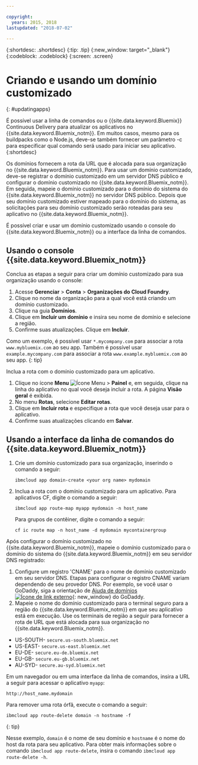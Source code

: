 ```yaml
---

copyright:
  years: 2015, 2018
lastupdated: "2018-07-02"

---
```


{:shortdesc: .shortdesc}
{:tip: .tip}
{:new_window: target="_blank"}
{:codeblock: .codeblock}
{:screen: .screen}

# Criando e usando um domínio customizado
{: #updatingapps}

É possível usar a linha de comandos ou o {{site.data.keyword.Bluemix}} Continuous Delivery para atualizar os aplicativos no {{site.data.keyword.Bluemix_notm}}. Em muitos casos, mesmo para os buildpacks como o Node.js, deve-se também fornecer um parâmetro -c para especificar qual comando será usado para iniciar seu aplicativo.
{:shortdesc}

Os domínios fornecem a rota da URL que é alocada para sua organização no {{site.data.keyword.Bluemix_notm}}. Para usar um domínio customizado, deve-se registrar o domínio customizado em um servidor DNS público e configurar o domínio customizado no {{site.data.keyword.Bluemix_notm}}. Em seguida, mapeie o domínio customizado para o domínio do sistema do {{site.data.keyword.Bluemix_notm}} no servidor DNS público. Depois que seu domínio customizado estiver mapeado para o domínio do sistema, as solicitações para seu domínio customizado serão roteadas para seu aplicativo no {{site.data.keyword.Bluemix_notm}}.

É possível criar e usar um domínio customizado usando o console do {{site.data.keyword.Bluemix_notm}} ou a interface da linha de comandos.

## Usando o console {{site.data.keyword.Bluemix_notm}}

Conclua as etapas a seguir para criar um domínio customizado para sua organização usando o console:

1. Acesse **Gerenciar** > **Conta** > **Organizações do Cloud Foundry**.
2. Clique no nome da organização para a qual você está criando um domínio customizado.
3. Clique na guia **Domínios**.
4. Clique em **Incluir um domínio** e insira seu nome de domínio e selecione a região.
5. Confirme suas atualizações. Clique em **Incluir**.

Como um exemplo, é possível usar `*.mycompany.com` para associar a rota `www.mybluemix.com` ao seu app. Também é possível usar `example.mycompany.com` para associar a rota `www.example.mybluemix.com` ao seu app.
{: tip}

Inclua a rota com o domínio customizado para um aplicativo.

1. Clique no ícone **Menu** ![Ícone Menu](../icons/icon_hamburger.svg) > **Painel** e, em seguida, clique na linha do aplicativo no qual você deseja incluir a rota. A página
**Visão geral** é exibida.
2. No menu **Rotas**, selecione **Editar rotas**.
3. Clique em **Incluir rota** e especifique a rota que você deseja usar para o aplicativo.
4. Confirme suas atualizações clicando em **Salvar**.

## Usando a interface da linha de comandos do {{site.data.keyword.Bluemix_notm}}

1. Crie um domínio customizado para sua organização, inserindo o comando a seguir:

   ```
   ibmcloud app domain-create <your org name> mydomain
   ```

2. Inclua a rota com o domínio customizado para um aplicativo. Para aplicativos CF, digite o comando a seguir:

   ```
   ibmcloud app route-map myapp mydomain -n host_name

   ```

   Para grupos de contêiner, digite o comando a seguir:

   ```
   cf ic route map -n host_name -d mydomain mycontainergroup

   ```

Após configurar o domínio customizado no {{site.data.keyword.Bluemix_notm}}, mapeie o domínio customizado para o domínio do sistema do {{site.data.keyword.Bluemix_notm}} em seu servidor DNS registrado:

1. Configure um registro 'CNAME' para o nome de domínio customizado em seu servidor DNS. Etapas para configurar o registro CNAME variam dependendo de seu provedor DNS. Por exemplo, se você usar o GoDaddy, siga a orientação de [Ajuda de domínios ![Ícone de link externo](../icons/launch-glyph.svg "Ícone de link externo")](https://www.godaddy.com/help/add-a-cname-record-19236){: new_window} do GoDaddy.
2. Mapeie o nome do domínio customizado para o terminal seguro para a região do {{site.data.keyword.Bluemix_notm}} em que seu aplicativo está em execução. Use os terminais de região a seguir para fornecer a rota de URL que está alocada para sua organização no {{site.data.keyword.Bluemix_notm}}.

  * US-SOUTH- ` secure.us-south.bluemix.net `
  * US-EAST- ` secure.us-east.bluemix.net `
  * EU-DE- ` secure.eu-de.bluemix.net `
  * EU-GB- ` secure.eu-gb.bluemix.net `
  * AU-SYD- ` secure.au-syd.bluemix.net `

Em um navegador ou em uma interface da linha de comandos, insira a URL a seguir para acessar o aplicativo `myapp`:

```
http://host_name.mydomain

```

Para remover uma rota órfã, execute o comando a seguir:

```
ibmcloud app route-delete domain -n hostname -f
```
{: tip}

Nesse exemplo, `domain` é o nome de seu domínio e `hostname` é o nome do host da rota para seu aplicativo. Para obter mais informações sobre o comando `ibmcloud app route-delete`, insira o comando `ibmcloud app route-delete -h`.
